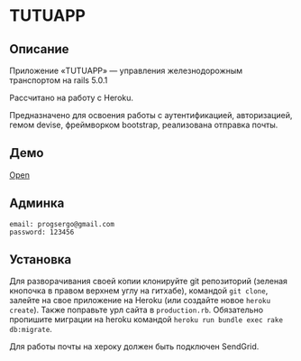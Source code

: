 # TUTUAPP
## Описание
Приложение «TUTUAPP» — управления железнодорожным транспортом на rails 5.0.1

Рассчитано на работу с Heroku.

Предназначено для освоения работы с аутентификацией,
авторизацией, гемом devise, фреймворком bootstrap,
реализована отправка почты.

## Демо
[Open](https://tutuapp.herokuapp.com/)

## Админка
`email: progsergo@gmail.com`  
 `password: 123456`


## Установка
Для разворачивания своей копии клонируйте git репозиторий (зеленая кнопочка в правом верхнем углу на гитхабе), командой `git clone`, залейте на свое приложение на Heroku (или создайте новое `heroku create`). Также поправьте урл сайта в `production.rb`. Обязательно пропишите миграции на heroku командой `heroku run bundle exec rake db:migrate`.

Для работы почты на хероку должен быть подключен SendGrid.
